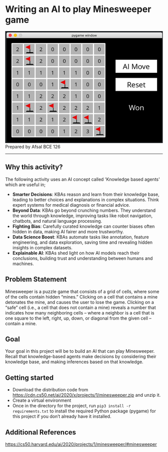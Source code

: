 # Writing an AI to play Minesweeper game
![Alt text](image.png)
Prepared by Afsal BCE 126
___

## Why this activity?
The following activity uses an AI concept called 'Knowledge based agents' which are useful in;
- **Smarter Decisions**: KBAs reason and learn from their knowledge base, leading to better choices and explanations in complex situations. Think expert systems for medical diagnosis or financial advice.
- **Beyond Data**: KBAs go beyond crunching numbers. They understand the world through knowledge, improving tasks like robot navigation, chatbots, and natural language processing.
- **Fighting Bias**: Carefully curated knowledge can counter biases often hidden in data, making AI fairer and more trustworthy.
- **Data Science Boost**: KBAs automate tasks like annotation, feature engineering, and data exploration, saving time and revealing hidden insights in complex datasets.
- **Explainable AI**: KBAs shed light on how AI models reach their conclusions, building trust and understanding between humans and machines.

## Problem Statement
Minesweeper is a puzzle game that consists of a grid of cells, where some of the cells contain hidden “mines.” Clicking on a cell that contains a mine detonates the mine, and causes the user to lose the game. Clicking on a “safe” cell (i.e., a cell that does not contain a mine) reveals a number that indicates how many neighboring cells – where a neighbor is a cell that is one square to the left, right, up, down, or diagonal from the given cell – contain a mine.

## Goal
Your goal in this project will be to build an AI that can play Minesweeper. Recall that knowledge-based agents make decisions by considering their knowledge base, and making inferences based on that knowledge.

## Getting started

- Download the distribution code from https://cdn.cs50.net/ai/2020/x/projects/1/minesweeper.zip and unzip it.
- Create a virtual environment
- Once in the directory for the project, run `pip3 install -r requirements.txt` to install the required Python package (pygame) for this project if you don’t already have it installed.

## Additional References
https://cs50.harvard.edu/ai/2020/projects/1/minesweeper/#minesweeper




